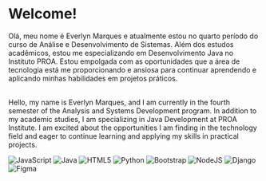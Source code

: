 # Welcome!
Olá, meu nome é Everlyn Marques e atualmente estou no quarto período do curso de Análise e Desenvolvimento de Sistemas. Além dos estudos acadêmicos, estou me especializando em Desenvolvimento Java no Instituto PROA. Estou empolgada com as oportunidades que a área de tecnologia está me proporcionando e ansiosa para continuar aprendendo e aplicando minhas habilidades em projetos práticos.

<br>Hello, my name is Everlyn Marques, and I am currently in the fourth semester of the Analysis and Systems Development program. In addition to my academic studies, I am specializing in Java Development at PROA Institute. I am excited about the opportunities I am finding in the technology field and eager to continue learning and applying my skills in practical projects.

![JavaScript](https://img.shields.io/badge/javascript-%23323330.svg?style=for-the-badge&logo=javascript&logoColor=%23F7DF1E) ![Java](https://img.shields.io/badge/java-%23ED8B00.svg?style=for-the-badge&logo=openjdk&logoColor=white) ![HTML5](https://img.shields.io/badge/html5-%23E34F26.svg?style=for-the-badge&logo=html5&logoColor=white) ![Python](https://img.shields.io/badge/python-3670A0?style=for-the-badge&logo=python&logoColor=ffdd54) ![Bootstrap](https://img.shields.io/badge/bootstrap-%238511FA.svg?style=for-the-badge&logo=bootstrap&logoColor=white) ![NodeJS](https://img.shields.io/badge/node.js-6DA55F?style=for-the-badge&logo=node.js&logoColor=white) ![Django](https://img.shields.io/badge/django-%23092E20.svg?style=for-the-badge&logo=django&logoColor=white) ![Figma](https://img.shields.io/badge/figma-%23F24E1E.svg?style=for-the-badge&logo=figma&logoColor=white)

<!-- Proudly created with GPRM ( https://gprm.itsvg.in ) -->
